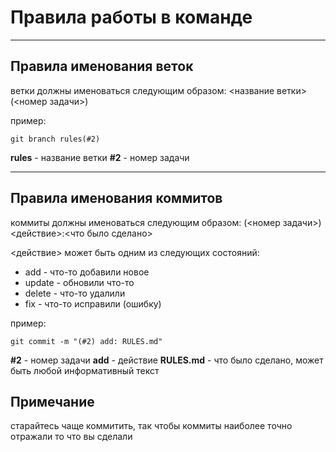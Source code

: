 # Правила работы в команде

---

## Правила именования веток

ветки должны именоваться следующим образом: <название ветки>(<номер задачи>)

пример:

```
git branch rules(#2)
```

__rules__ - название ветки
__#2__ - номер задачи

---

## Правила именования коммитов

коммиты должны именоваться следующим образом: (<номер задачи>) <действие>:<что было сделано>

<действие> может быть одним из следующих состояний:
+ add - что-то добавили новое
+ update - обновили что-то
+ delete - что-то удалили
+ fix - что-то исправили (ошибку)

пример:

```
git commit -m "(#2) add: RULES.md"
```

__#2__ - номер задачи
__add__ - действие
__RULES.md__ - что было сделано, может быть любой информативный текст

## Примечание

старайтесь чаще коммитить, так чтобы коммиты наиболее точно отражали то что вы сделали